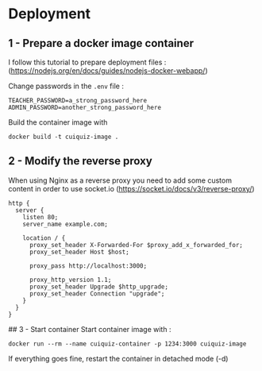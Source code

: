 # Deployment

## 1 - Prepare a docker image container
I follow this tutorial to prepare deployment files :
(https://nodejs.org/en/docs/guides/nodejs-docker-webapp/)

Change passwords in the `.env` file :
```
TEACHER_PASSWORD=a_strong_password_here
ADMIN_PASSWORD=another_strong_password_here
```

Build the container image with
```
docker build -t cuiquiz-image .
```

## 2 - Modify the reverse proxy
When using Nginx as a reverse proxy you need to add some custom content in order to use socket.io
(https://socket.io/docs/v3/reverse-proxy/)
```
http {
  server {
    listen 80;
    server_name example.com;

    location / {
      proxy_set_header X-Forwarded-For $proxy_add_x_forwarded_for;
      proxy_set_header Host $host;

      proxy_pass http://localhost:3000;

      proxy_http_version 1.1;
      proxy_set_header Upgrade $http_upgrade;
      proxy_set_header Connection "upgrade";
    }
  }
}
```

## 3 - Start container
Start container image with :
```
docker run --rm --name cuiquiz-container -p 1234:3000 cuiquiz-image
```

If everything goes fine, restart the container in detached mode (-d)

